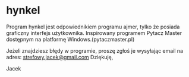 hynkel
======

Program hynkel jest odpowiednikiem programu ajmer, tylko że posiada graficzny interfejs użytkownika. Inspirowany programem Pytacz Master dostępnym na platformę Windows.(pytaczmaster.pl)

Jeżeli znajdziesz błędy w programie, proszę zgłoś je wysyłając email na adres: strefowy.jacek@gmail.com
Dziękuję,

Jacek
